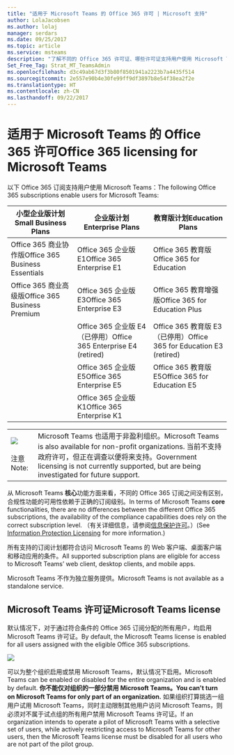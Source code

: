 ```yaml
---
title: "适用于 Microsoft Teams 的 Office 365 许可 | Microsoft 支持"
author: LolaJacobsen
ms.author: lolaj
manager: serdars
ms.date: 09/25/2017
ms.topic: article
ms.service: msteams
description: "了解不同的 Office 365 许可证、哪些许可证支持用户使用 Microsoft Teams 以及如何启用或禁用它。"
Set_Free_Tag: Strat_MT_TeamsAdmin
ms.openlocfilehash: d3c49ab67d3f3b80f8501941a2223b7a4435f514
ms.sourcegitcommit: 2e557e90b4e30fe99ff9df3897b8e54f38ea2f2e
ms.translationtype: HT
ms.contentlocale: zh-CN
ms.lasthandoff: 09/22/2017
---
```

<a name="office-365-licensing-for-microsoft-teams"></a><span data-ttu-id="a4a31-103">适用于 Microsoft Teams 的 Office 365 许可</span><span class="sxs-lookup"><span data-stu-id="a4a31-103">Office 365 licensing for Microsoft Teams</span></span>
========================================

<span data-ttu-id="a4a31-104">以下 Office 365 订阅支持用户使用 Microsoft Teams：</span><span class="sxs-lookup"><span data-stu-id="a4a31-104">The following Office 365 subscriptions enable users for Microsoft Teams:</span></span>

|<span data-ttu-id="a4a31-105">小型企业版计划</span><span class="sxs-lookup"><span data-stu-id="a4a31-105">Small Business Plans</span></span>  |<span data-ttu-id="a4a31-106">企业版计划</span><span class="sxs-lookup"><span data-stu-id="a4a31-106">Enterprise Plans</span></span>  |<span data-ttu-id="a4a31-107">教育版计划</span><span class="sxs-lookup"><span data-stu-id="a4a31-107">Education Plans</span></span>  |
|---------|---------|---------|
|<span data-ttu-id="a4a31-108">Office 365 商业协作版</span><span class="sxs-lookup"><span data-stu-id="a4a31-108">Office 365 Business Essentials</span></span>     |<span data-ttu-id="a4a31-109">Office 365 企业版 E1</span><span class="sxs-lookup"><span data-stu-id="a4a31-109">Office 365 Enterprise E1</span></span>         |<span data-ttu-id="a4a31-110">Office 365 教育版</span><span class="sxs-lookup"><span data-stu-id="a4a31-110">Office 365 for Education</span></span>         |
|<span data-ttu-id="a4a31-111">Office 365 商业高级版</span><span class="sxs-lookup"><span data-stu-id="a4a31-111">Office 365 Business Premium</span></span>     |<span data-ttu-id="a4a31-112">Office 365 企业版 E3</span><span class="sxs-lookup"><span data-stu-id="a4a31-112">Office 365 Enterprise E3</span></span>         |<span data-ttu-id="a4a31-113">Office 365 教育增强版</span><span class="sxs-lookup"><span data-stu-id="a4a31-113">Office 365 for Education Plus</span></span>         |
|     |<span data-ttu-id="a4a31-114">Office 365 企业版 E4（已停用）</span><span class="sxs-lookup"><span data-stu-id="a4a31-114">Office 365 Enterprise E4 (retired)</span></span>         |<span data-ttu-id="a4a31-115">Office 365 教育版 E3（已停用）</span><span class="sxs-lookup"><span data-stu-id="a4a31-115">Office 365 for Education E3 (retired)</span></span>         |
|     |<span data-ttu-id="a4a31-116">Office 365 企业版 E5</span><span class="sxs-lookup"><span data-stu-id="a4a31-116">Office 365 Enterprise E5</span></span>         |<span data-ttu-id="a4a31-117">Office 365 教育版 E5</span><span class="sxs-lookup"><span data-stu-id="a4a31-117">Office 365 for Education E5</span></span>   
      |<span data-ttu-id="a4a31-118">Office 365 企业版 K1</span><span class="sxs-lookup"><span data-stu-id="a4a31-118">Office 365 Enterprise K1</span></span> |  |


|||
|---------|---------|
|![](media/Understand_Office_365_Licensing__for_Microsoft_Teams_image1.png)<br></br><span data-ttu-id="a4a31-119">注意</span><span class="sxs-lookup"><span data-stu-id="a4a31-119">Note:</span></span>     |<span data-ttu-id="a4a31-120">Microsoft Teams 也适用于非盈利组织。</span><span class="sxs-lookup"><span data-stu-id="a4a31-120">Microsoft Teams is also available for non-profit organizations.</span></span> <span data-ttu-id="a4a31-121">当前不支持政府许可，但正在调查以便将来支持。</span><span class="sxs-lookup"><span data-stu-id="a4a31-121">Government licensing is not currently supported, but are being investigated for future support.</span></span>         |
        


<span data-ttu-id="a4a31-122">从 Microsoft Teams **核心**功能方面来看，不同的 Office 365 订阅之间没有区别，合规性功能的可用性依赖于正确的订阅级别。</span><span class="sxs-lookup"><span data-stu-id="a4a31-122">In terms of Microsoft Teams **core** functionalities, there are no differences between the different Office 365 subscriptions, the availability of the compliance capabilities does rely on the correct subscription level.</span></span> <span data-ttu-id="a4a31-123">（有关详细信息，请参阅[信息保护许可](https://support.office.com/en-us/article/Plan-for-Office-365-security-and-information-protection-capabilities-3d4ac4a1-3920-4ff9-918f-011f3ce60408)。）</span><span class="sxs-lookup"><span data-stu-id="a4a31-123">(See [Information Protection Licensing](https://support.office.com/en-us/article/Plan-for-Office-365-security-and-information-protection-capabilities-3d4ac4a1-3920-4ff9-918f-011f3ce60408) for more information.)</span></span>

<span data-ttu-id="a4a31-124">所有支持的订阅计划都符合访问 Microsoft Teams 的 Web 客户端、桌面客户端和移动应用的条件。</span><span class="sxs-lookup"><span data-stu-id="a4a31-124">All supported subscription plans are eligible for access to Microsoft Teams’ web client, desktop clients, and mobile apps.</span></span>

<span data-ttu-id="a4a31-125">Microsoft Teams 不作为独立服务提供。</span><span class="sxs-lookup"><span data-stu-id="a4a31-125">Microsoft Teams is not available as a standalone service.</span></span>

<a name="microsoft-teams-license"></a><span data-ttu-id="a4a31-126">Microsoft Teams 许可证</span><span class="sxs-lookup"><span data-stu-id="a4a31-126">Microsoft Teams license</span></span>
---------------------

<span data-ttu-id="a4a31-127">默认情况下，对于通过符合条件的 Office 365 订阅分配的所有用户，均启用 Microsoft Teams 许可证。</span><span class="sxs-lookup"><span data-stu-id="a4a31-127">By default, the Microsoft Teams license is enabled for all users assigned with the eligible Office 365 subscriptions.</span></span>

![](media/Understand_Office_365_Licensing__for_Microsoft_Teams_image2.png)

<span data-ttu-id="a4a31-128">可以为整个组织启用或禁用 Microsoft Teams，默认情况下启用。</span><span class="sxs-lookup"><span data-stu-id="a4a31-128">Microsoft Teams can be enabled or disabled for the entire organization and is enabled by default.</span></span> <span data-ttu-id="a4a31-129">**你不能仅对组织的一部分禁用 Microsoft Teams。**</span><span class="sxs-lookup"><span data-stu-id="a4a31-129">**You can't turn on Microsoft Teams for only part of an organization.**</span></span> <span data-ttu-id="a4a31-130">如果组织打算挑选一组用户试用 Microsoft Teams，同时主动限制其他用户访问 Microsoft Teams，则必须对不属于试点组的所有用户禁用 Microsoft Teams 许可证。</span><span class="sxs-lookup"><span data-stu-id="a4a31-130">If an organization intends to operate a pilot of Microsoft Teams with a selective set of users, while actively restricting access to Microsoft Teams for other users, then the Microsoft Teams license must be disabled for all users who are not part of the pilot group.</span></span>

